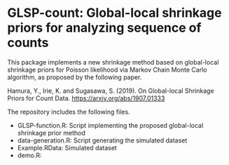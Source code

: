 # GLSP-count: Global-local shrinkage priors for analyzing sequence of counts
This package implements a new shrinkage method based on global-local shrinkage priors for Poisson likelihood via Markov Chain Monte Carlo algorithm, as proposed by the following paper.

Hamura, Y., Irie, K. and Sugasawa, S. (2019). On Global-local Shrinkage Priors for Count Data. https://arxiv.org/abs/1907.01333

The repository includes the following files.

* GLSP-function.R: Script implementing the proposed global-local shrinkage prior method 
* data-generation.R: Script generating the simulated dataset
* Example.RData: Simulated dataset 
* demo.R: 
